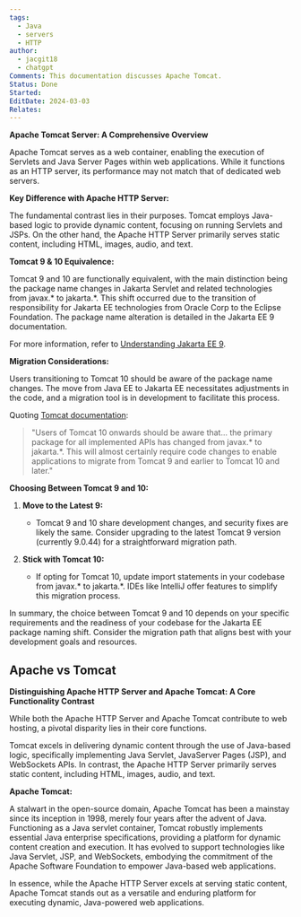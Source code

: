 ```yaml
---
tags:
  - Java
  - servers
  - HTTP
author:
  - jacgit18
  - chatgpt
Comments: This documentation discusses Apache Tomcat.
Status: Done
Started: 
EditDate: 2024-03-03
Relates:
---
```

**Apache Tomcat Server: A Comprehensive Overview**

Apache Tomcat serves as a web container, enabling the execution of Servlets and Java Server Pages within web applications. While it functions as an HTTP server, its performance may not match that of dedicated web servers.

**Key Difference with Apache HTTP Server:**

The fundamental contrast lies in their purposes. Tomcat employs Java-based logic to provide dynamic content, focusing on running Servlets and JSPs. On the other hand, the Apache HTTP Server primarily serves static content, including HTML, images, audio, and text.

**Tomcat 9 & 10 Equivalence:**

Tomcat 9 and 10 are functionally equivalent, with the main distinction being the package name changes in Jakarta Servlet and related technologies from javax.* to jakarta.*. This shift occurred due to the transition of responsibility for Jakarta EE technologies from Oracle Corp to the Eclipse Foundation. The package name alteration is detailed in the Jakarta EE 9 documentation.

For more information, refer to [Understanding Jakarta EE 9](https://www.eclipse.org/community/eclipse_newsletter/2020/november/1.php).

**Migration Considerations:**

Users transitioning to Tomcat 10 should be aware of the package name changes. The move from Java EE to Jakarta EE necessitates adjustments in the code, and a migration tool is in development to facilitate this process.

Quoting [Tomcat documentation](https://tomcat.apache.org/download-10.cgi):

> "Users of Tomcat 10 onwards should be aware that... the primary package for all implemented APIs has changed from javax.* to jakarta.*. This will almost certainly require code changes to enable applications to migrate from Tomcat 9 and earlier to Tomcat 10 and later."

**Choosing Between Tomcat 9 and 10:**

1. **Move to the Latest 9:**
   - Tomcat 9 and 10 share development changes, and security fixes are likely the same. Consider upgrading to the latest Tomcat 9 version (currently 9.0.44) for a straightforward migration path.

2. **Stick with Tomcat 10:**
   - If opting for Tomcat 10, update import statements in your codebase from javax.* to jakarta.*. IDEs like IntelliJ offer features to simplify this migration process.

In summary, the choice between Tomcat 9 and 10 depends on your specific requirements and the readiness of your codebase for the Jakarta EE package naming shift. Consider the migration path that aligns best with your development goals and resources.

## Apache vs Tomcat

**Distinguishing Apache HTTP Server and Apache Tomcat: A Core Functionality Contrast**

While both the Apache HTTP Server and Apache Tomcat contribute to web hosting, a pivotal disparity lies in their core functions. 

Tomcat excels in delivering dynamic content through the use of Java-based logic, specifically implementing Java Servlet, JavaServer Pages (JSP), and WebSockets APIs. In contrast, the Apache HTTP Server primarily serves static content, including HTML, images, audio, and text.

**Apache Tomcat:**

A stalwart in the open-source domain, Apache Tomcat has been a mainstay since its inception in 1998, merely four years after the advent of Java. Functioning as a Java servlet container, Tomcat robustly implements essential Java enterprise specifications, providing a platform for dynamic content creation and execution. It has evolved to support technologies like Java Servlet, JSP, and WebSockets, embodying the commitment of the Apache Software Foundation to empower Java-based web applications.

In essence, while the Apache HTTP Server excels at serving static content, Apache Tomcat stands out as a versatile and enduring platform for executing dynamic, Java-powered web applications.